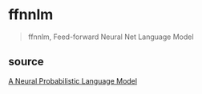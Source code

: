 # ffnnlm

> ffnnlm, Feed-forward Neural Net Language Model

## source

[A Neural Probabilistic Language Model](https://dl.acm.org/citation.cfm?id=944966)

